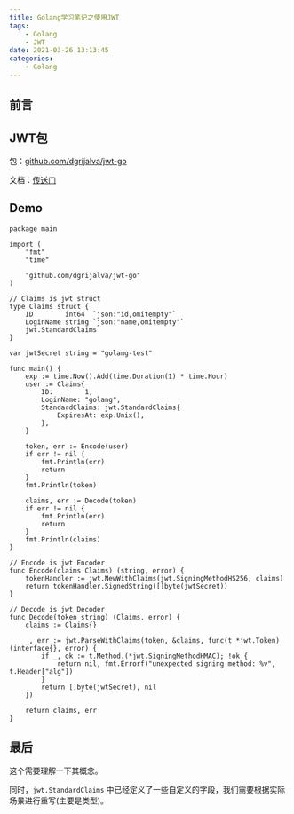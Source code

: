 ```yaml
---
title: Golang学习笔记之使用JWT
tags:
    - Golang
    - JWT
date: 2021-03-26 13:13:45
categories:
    - Golang
---
```


## 前言

## JWT包

包：[github.com/dgrijalva/jwt-go](https://github.com/dgrijalva/jwt-go)

文档：[传送门](https://pkg.go.dev/github.com/dgrijalva/jwt-go)

## Demo

```golang
package main

import (
    "fmt"
    "time"

    "github.com/dgrijalva/jwt-go"
)

// Claims is jwt struct
type Claims struct {
    ID        int64  `json:"id,omitempty"`
    LoginName string `json:"name,omitempty"`
    jwt.StandardClaims
}

var jwtSecret string = "golang-test"

func main() {
    exp := time.Now().Add(time.Duration(1) * time.Hour)
    user := Claims{
        ID:        1,
        LoginName: "golang",
        StandardClaims: jwt.StandardClaims{
            ExpiresAt: exp.Unix(),
        },
    }

    token, err := Encode(user)
    if err != nil {
        fmt.Println(err)
        return
    }
    fmt.Println(token)

    claims, err := Decode(token)
    if err != nil {
        fmt.Println(err)
        return
    }
    fmt.Println(claims)
}

// Encode is jwt Encoder
func Encode(claims Claims) (string, error) {
    tokenHandler := jwt.NewWithClaims(jwt.SigningMethodHS256, claims)
    return tokenHandler.SignedString([]byte(jwtSecret))
}

// Decode is jwt Decoder
func Decode(token string) (Claims, error) {
    claims := Claims{}

    _, err := jwt.ParseWithClaims(token, &claims, func(t *jwt.Token) (interface{}, error) {
        if _, ok := t.Method.(*jwt.SigningMethodHMAC); !ok {
            return nil, fmt.Errorf("unexpected signing method: %v", t.Header["alg"])
        }
        return []byte(jwtSecret), nil
    })

    return claims, err
}
```

## 最后

这个需要理解一下其概念。

同时，`jwt.StandardClaims` 中已经定义了一些自定义的字段，我们需要根据实际场景进行重写(主要是类型)。